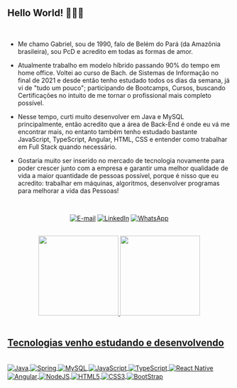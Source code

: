 ## Hello World! 👨🏽‍💻

<br />

- Me chamo Gabriel, sou de 1990, falo de Belém do Pará (da Amazônia brasileira), sou PcD e acredito em todas as formas de amor.

- Atualmente trabalho em modelo híbrido passando 90% do tempo em home office. Voltei ao curso de Bach. de Sistemas de Informação no final de 2021 e desde então tenho estudado todos os dias da semana, já vi de "tudo um pouco"; participando de Bootcamps, Cursos, buscando Certificações no intuito de me tornar o profissional mais completo possível.

- Nesse tempo, curti muito desenvolver em Java e MySQL principalmente, então acredito que a área de Back-End é onde eu vá me encontrar mais, no entanto também tenho estudado bastante JavaScript, TypeScript, Angular, HTML, CSS e entender como trabalhar em Full Stack quando necessário.

- Gostaria muito ser inserido no mercado de tecnologia novamente para poder crescer junto com a empresa e garantir uma melhor qualidade de vida a maior quantidade de pessoas possível, porque é nisso que eu acredito: trabalhar em máquinas, algoritmos, desenvolver programas para melhorar a vida das Pessoas!

<br />

<div align="center">

[![E-mail](https://img.shields.io/badge/Gmail-D14836?style=for-the-badge&logo=gmail&logoColor=white)](gabrielgalvaoo@gmail.com)
[![LinkedIn](https://img.shields.io/badge/LinkedIn-0077B5?style=for-the-badge&logo=linkedin&logoColor=white)](https://www.linkedin.com/in/gabrielgalvaoo/) [![WhatsApp](https://img.shields.io/badge/WhatsApp-25D366?style=for-the-badge&logo=whatsapp&logoColor=white)](https://wa.me/5591992408488)

</div>
<br />

<div align="center">
  <a href="https://github.com/gbrieal">
  <img height="180em" src="https://github-readme-stats.vercel.app/api?username=gbrieal&show_icons=true&theme=dark&include_all_commits=true&count_private=true"/>
  <img height="180em" src="https://github-readme-stats.vercel.app/api/top-langs/?username=gbrieal&layout=compact&langs_count=7&theme=dark"/>
</div>

<br />

## Tecnologias venho estudando e desenvolvendo

<div style: "display: inline_block"><br />
    <img align="center" alt="Java" src="https://img.shields.io/badge/Java-ED8B00?style=for-the-badge&logo=java&logoColor=white" /> <img align="center" alt="Spring" src="https://img.shields.io/badge/Spring-6DB33F?style=for-the-badge&logo=spring&logoColor=whit" />
    <img align="center" alt="MySQL" src="https://img.shields.io/badge/MySQL-005C84?style=for-the-badge&logo=mysql&logoColor=white" />
    <img align="center" alt="JavaScript" src="https://img.shields.io/badge/JavaScript-F7DF1E?style=for-the-badge&logo=javascript&logoColor=black" /> <img align="center" alt="TypeScript" src="https://img.shields.io/badge/TypeScript-007ACC?style=for-the-badge&logo=typescript&logoColor=white" /> <img align="center" alt="React Native" src="https://img.shields.io/badge/React-20232A?style=for-the-badge&logo=react&logoColor=61DAFB" /> <img align="center" alt="Angular" src="https://img.shields.io/badge/Angular-DD0031?style=for-the-badge&logo=angular&logoColor=white" /> <img align="center" alt="NodeJS" src="https://img.shields.io/badge/Node.js-43853D?style=for-the-badge&logo=node.js&logoColor=white"/> <img align="center" alt="HTML5" src="https://img.shields.io/badge/HTML5-E34F26?style=for-the-badge&logo=html5&logoColor=white"/> <img align="center" alt="CSS3" src="https://img.shields.io/badge/CSS3-1572B6?style=for-the-badge&logo=css3&logoColor=white"/> <img align="center" alt="BootStrap" src="https://img.shields.io/badge/Bootstrap-563D7C?style=for-the-badge&logo=bootstrap&logoColor=white"/>
